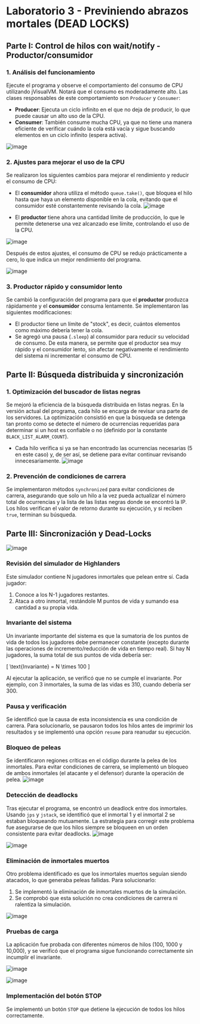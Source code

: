 # Laboratorio 3 - Previniendo abrazos mortales (DEAD LOCKS)

## Parte I: Control de hilos con wait/notify - Productor/consumidor

### 1. Análisis del funcionamiento
Ejecute el programa y observe el comportamiento del consumo de CPU utilizando jVisualVM. Notará que el consumo es moderadamente alto. Las clases responsables de este comportamiento son `Producer` y `Consumer`:

- **Producer**: Ejecuta un ciclo infinito en el que no deja de producir, lo que puede causar un alto uso de la CPU.
- **Consumer**: También consume mucha CPU, ya que no tiene una manera eficiente de verificar cuándo la cola está vacía y sigue buscando elementos en un ciclo infinito (espera activa).


![image](https://github.com/user-attachments/assets/f1cd98f7-252e-48db-805b-86966e6082d6)

### 2. Ajustes para mejorar el uso de la CPU
Se realizaron los siguientes cambios para mejorar el rendimiento y reducir el consumo de CPU:

- El **consumidor** ahora utiliza el método `queue.take()`, que bloquea el hilo hasta que haya un elemento disponible en la cola, evitando que el consumidor esté constantemente revisando la cola.
![image](https://github.com/user-attachments/assets/b2a34920-565d-43c1-a489-b5bff7e03967)

  
- El **productor** tiene ahora una cantidad límite de producción, lo que le permite detenerse una vez alcanzado ese límite, controlando el uso de la CPU.

![image](https://github.com/user-attachments/assets/d41dae87-17af-4a76-a843-2fba26aab9e2)


Después de estos ajustes, el consumo de CPU se redujo prácticamente a cero, lo que indica un mejor rendimiento del programa.

![image](https://github.com/user-attachments/assets/de977032-c781-4a04-b6fe-133fc5d48f28)


### 3. Productor rápido y consumidor lento
Se cambió la configuración del programa para que el **productor** produzca rápidamente y el **consumidor** consuma lentamente. Se implementaron las siguientes modificaciones:

- El productor tiene un límite de "stock", es decir, cuántos elementos como máximo debería tener la cola.
- Se agregó una pausa (`.sleep`) al consumidor para reducir su velocidad de consumo. De esta manera, se permite que el productor sea muy rápido y el consumidor lento, sin afectar negativamente el rendimiento del sistema ni incrementar el consumo de CPU.

## Parte II: Búsqueda distribuida y sincronización

### 1. Optimización del buscador de listas negras
Se mejoró la eficiencia de la búsqueda distribuida en listas negras. En la versión actual del programa, cada hilo se encarga de revisar una parte de los servidores. La optimización consistió en que la búsqueda se detenga tan pronto como se detecte el número de ocurrencias requeridas para determinar si un host es confiable o no (definido por la constante `BLACK_LIST_ALARM_COUNT`).

- Cada hilo verifica si ya se han encontrado las ocurrencias necesarias (5 en este caso) y, de ser así, se detiene para evitar continuar revisando innecesariamente.
![image](https://github.com/user-attachments/assets/1a8d3e56-cedc-4ba4-a0f4-d98429116b6b)



### 2. Prevención de condiciones de carrera
Se implementaron métodos `synchronized` para evitar condiciones de carrera, asegurando que solo un hilo a la vez pueda actualizar el número total de ocurrencias y la lista de las listas negras donde se encontró la IP. Los hilos verifican el valor de retorno durante su ejecución, y si reciben `true`, terminan su búsqueda.

## Parte III: Sincronización y Dead-Locks

![image](https://github.com/user-attachments/assets/f3584bf7-a350-4142-b678-9a45f86e175a)


### Revisión del simulador de Highlanders
Este simulador contiene N jugadores inmortales que pelean entre sí. Cada jugador:

1. Conoce a los N-1 jugadores restantes.
2. Ataca a otro inmortal, restándole M puntos de vida y sumando esa cantidad a su propia vida.

### Invariante del sistema
Un invariante importante del sistema es que la sumatoria de los puntos de vida de todos los jugadores debe permanecer constante (excepto durante las operaciones de incremento/reducción de vida en tiempo real). Si hay N jugadores, la suma total de sus puntos de vida debería ser:

\[
\text{Invariante} = N \times 100
\]

Al ejecutar la aplicación, se verificó que no se cumple el invariante. Por ejemplo, con 3 inmortales, la suma de las vidas es 310, cuando debería ser 300.

### Pausa y verificación
Se identificó que la causa de esta inconsistencia es una condición de carrera. Para solucionarlo, se pausaron todos los hilos antes de imprimir los resultados y se implementó una opción `resume` para reanudar su ejecución.

### Bloqueo de peleas
Se identificaron regiones críticas en el código durante la pelea de los inmortales. Para evitar condiciones de carrera, se implementó un bloqueo de ambos inmortales (el atacante y el defensor) durante la operación de pelea.
![image](https://github.com/user-attachments/assets/34c17428-9287-44bf-ba0f-effe691a4372)



### Detección de deadlocks
Tras ejecutar el programa, se encontró un deadlock entre dos inmortales. Usando `jps` y `jstack`, se identificó que el inmortal 1 y el inmortal 2 se estaban bloqueando mutuamente. La estrategia para corregir este problema fue asegurarse de que los hilos siempre se bloqueen en un orden consistente para evitar deadlocks.
![image](https://github.com/user-attachments/assets/559eabfc-85c9-45c2-8496-8709d9fd8b90)

![image](https://github.com/user-attachments/assets/bc29dba1-2999-45bf-be5f-59b8db40fa95)


### Eliminación de inmortales muertos
Otro problema identificado es que los inmortales muertos seguían siendo atacados, lo que generaba peleas fallidas. Para solucionarlo:

1. Se implementó la eliminación de inmortales muertos de la simulación.
2. Se comprobó que esta solución no crea condiciones de carrera ni ralentiza la simulación.

![image](https://github.com/user-attachments/assets/c110d446-0967-47b4-9136-710909d4b21e)



### Pruebas de carga
La aplicación fue probada con diferentes números de hilos (100, 1000 y 10,000), y se verificó que el programa sigue funcionando correctamente sin incumplir el invariante.

![image](https://github.com/user-attachments/assets/b779a5ae-3708-49cf-a7b4-b4ec31d8df6f)

![image](https://github.com/user-attachments/assets/28ac77aa-ed82-49b9-a84d-cd60a1304c4b)


### Implementación del botón STOP
Se implementó un botón `STOP` que detiene la ejecución de todos los hilos correctamente.
